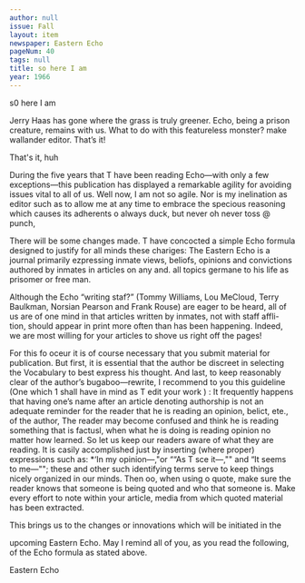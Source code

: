 ```yaml
---
author: null
issue: Fall
layout: item
newspaper: Eastern Echo
pageNum: 40
tags: null
title: so here I am
year: 1966
---
```


s0 here I am

Jerry Haas has gone where the grass is truly greener. Echo, being a prison creature, remains with us. What to do with this featureless monster? make wallander editor. That’s it!

That's it, huh

During the five years that T have been reading Echo—with only a few exceptions—this publication has displayed a remarkable agility for avoiding issues vital to all of us. Well now, I am not so agile. Nor is my inelination as editor such as to allow me at any time to embrace the specious reasoning which causes its adherents o always duck, but never oh never toss @ punch,

There will be some changes made. T have concocted a simple Echo formula designed to justify for all minds these chariges: The Eastern Echo is a journal primarily ezpressing inmate views, beliofs, opinions and convictions authored by inmates in articles on any and. all topics germane to his life as prisomer or free man.

Although the Echo “writing staf?” (Tommy Williams, Lou MeCloud, Terry Baulkman, Norsian Pearson and Frank Rouse) are eager to be heard, all of us are of one mind in that articles written by inmates, not with staff affli- tion, should appear in print more often than has been happening. Indeed, we are most willing for your articles to shove us right off the pages!

For this fo oceur it is of course necessary that you submit material for publication. But first, it is essential that the author be discreet in selecting the Vocabulary to best express his thought. And last, to keep reasonably clear of the author’s bugaboo—rewrite, I recommend to you this guideline (One which 1 shall have in mind as T edit your work ) : It frequently happens that having one’s name after an article denoting authorship is not an adequate reminder for the reader that he is reading an opinion, belict, ete., of the author, The reader may become confused and think he is reading something that is factusl, when what he is doing is reading opinion no matter how learned. So let us keep our readers aware of what they are reading. It is casily accomplished just by inserting (where proper) expressions such as: *‘In my opinion—,"or ““As T sce it—,"" and “It seems to me—""; these and other such identifying terms serve to keep things nicely organized in our minds. Then oo, when using o quote, make sure the reader knows that someone is being quoted and who that someone is. Make every effort to note within your article, media from which quoted material has been extracted.

This brings us to the changes or innovations which will be initiated in the

upcoming Eastern Echo. May I remind all of you, as you read the following, of the Echo formula as stated above.

Eastern Echo